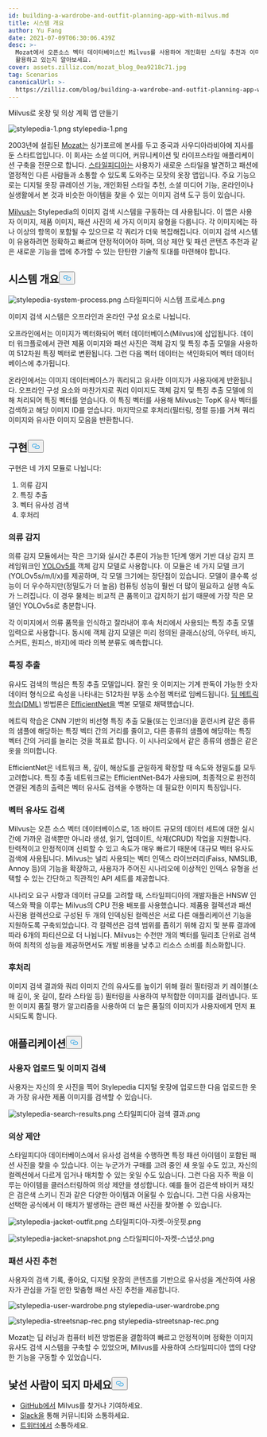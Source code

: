 ```yaml
---
id: building-a-wardrobe-and-outfit-planning-app-with-milvus.md
title: 시스템 개요
author: Yu Fang
date: 2021-07-09T06:30:06.439Z
desc: >-
  Mozat에서 오픈소스 벡터 데이터베이스인 Milvus를 사용하여 개인화된 스타일 추천과 이미지 검색 시스템을 제공하는 패션 앱에 어떻게
  활용하고 있는지 알아보세요.
cover: assets.zilliz.com/mozat_blog_0ea9218c71.jpg
tag: Scenarios
canonicalUrl: >-
  https://zilliz.com/blog/building-a-wardrobe-and-outfit-planning-app-with-milvus
---
```

<custom-h1>Milvus로 옷장 및 의상 계획 앱 만들기</custom-h1><p>
  
   <span class="img-wrapper"> <img translate="no" src="https://assets.zilliz.com/stylepedia_1_5f239a8d48.png" alt="stylepedia-1.png" class="doc-image" id="stylepedia-1.png" />
   </span> <span class="img-wrapper"> <span>stylepedia-1.png</span> </span></p>
<p>2003년에 설립된 <a href="http://www.mozat.com/home">Mozat는</a> 싱가포르에 본사를 두고 중국과 사우디아라비아에 지사를 둔 스타트업입니다. 이 회사는 소셜 미디어, 커뮤니케이션 및 라이프스타일 애플리케이션 구축을 전문으로 합니다. <a href="https://stylepedia.com/">스타일피디아는</a> 사용자가 새로운 스타일을 발견하고 패션에 열정적인 다른 사람들과 소통할 수 있도록 도와주는 모잣의 옷장 앱입니다. 주요 기능으로는 디지털 옷장 큐레이션 기능, 개인화된 스타일 추천, 소셜 미디어 기능, 온라인이나 실생활에서 본 것과 비슷한 아이템을 찾을 수 있는 이미지 검색 도구 등이 있습니다.</p>
<p><a href="https://milvus.io">Milvus는</a> Stylepedia의 이미지 검색 시스템을 구동하는 데 사용됩니다. 이 앱은 사용자 이미지, 제품 이미지, 패션 사진의 세 가지 이미지 유형을 다룹니다. 각 이미지에는 하나 이상의 항목이 포함될 수 있으므로 각 쿼리가 더욱 복잡해집니다. 이미지 검색 시스템이 유용하려면 정확하고 빠르며 안정적이어야 하며, 의상 제안 및 패션 콘텐츠 추천과 같은 새로운 기능을 앱에 추가할 수 있는 탄탄한 기술적 토대를 마련해야 합니다.</p>
<h2 id="System-overview" class="common-anchor-header">시스템 개요<button data-href="#System-overview" class="anchor-icon" translate="no">
      <svg translate="no"
        aria-hidden="true"
        focusable="false"
        height="20"
        version="1.1"
        viewBox="0 0 16 16"
        width="16"
      >
        <path
          fill="#0092E4"
          fill-rule="evenodd"
          d="M4 9h1v1H4c-1.5 0-3-1.69-3-3.5S2.55 3 4 3h4c1.45 0 3 1.69 3 3.5 0 1.41-.91 2.72-2 3.25V8.59c.58-.45 1-1.27 1-2.09C10 5.22 8.98 4 8 4H4c-.98 0-2 1.22-2 2.5S3 9 4 9zm9-3h-1v1h1c1 0 2 1.22 2 2.5S13.98 12 13 12H9c-.98 0-2-1.22-2-2.5 0-.83.42-1.64 1-2.09V6.25c-1.09.53-2 1.84-2 3.25C6 11.31 7.55 13 9 13h4c1.45 0 3-1.69 3-3.5S14.5 6 13 6z"
        ></path>
      </svg>
    </button></h2><p>
  
   <span class="img-wrapper"> <img translate="no" src="https://assets.zilliz.com/stylepedia_system_process_8e7e2ab3e4.png" alt="stylepedia-system-process.png" class="doc-image" id="stylepedia-system-process.png" />
   </span> <span class="img-wrapper"> <span>스타일피디아 시스템 프로세스.png</span> </span></p>
<p>이미지 검색 시스템은 오프라인과 온라인 구성 요소로 나뉩니다.</p>
<p>오프라인에서는 이미지가 벡터화되어 벡터 데이터베이스(Milvus)에 삽입됩니다. 데이터 워크플로에서 관련 제품 이미지와 패션 사진은 객체 감지 및 특징 추출 모델을 사용하여 512차원 특징 벡터로 변환됩니다. 그런 다음 벡터 데이터는 색인화되어 벡터 데이터베이스에 추가됩니다.</p>
<p>온라인에서는 이미지 데이터베이스가 쿼리되고 유사한 이미지가 사용자에게 반환됩니다. 오프라인 구성 요소와 마찬가지로 쿼리 이미지도 객체 감지 및 특징 추출 모델에 의해 처리되어 특징 벡터를 얻습니다. 이 특징 벡터를 사용해 Milvus는 TopK 유사 벡터를 검색하고 해당 이미지 ID를 얻습니다. 마지막으로 후처리(필터링, 정렬 등)를 거쳐 쿼리 이미지와 유사한 이미지 모음을 반환합니다.</p>
<h2 id="Implementation" class="common-anchor-header">구현<button data-href="#Implementation" class="anchor-icon" translate="no">
      <svg translate="no"
        aria-hidden="true"
        focusable="false"
        height="20"
        version="1.1"
        viewBox="0 0 16 16"
        width="16"
      >
        <path
          fill="#0092E4"
          fill-rule="evenodd"
          d="M4 9h1v1H4c-1.5 0-3-1.69-3-3.5S2.55 3 4 3h4c1.45 0 3 1.69 3 3.5 0 1.41-.91 2.72-2 3.25V8.59c.58-.45 1-1.27 1-2.09C10 5.22 8.98 4 8 4H4c-.98 0-2 1.22-2 2.5S3 9 4 9zm9-3h-1v1h1c1 0 2 1.22 2 2.5S13.98 12 13 12H9c-.98 0-2-1.22-2-2.5 0-.83.42-1.64 1-2.09V6.25c-1.09.53-2 1.84-2 3.25C6 11.31 7.55 13 9 13h4c1.45 0 3-1.69 3-3.5S14.5 6 13 6z"
        ></path>
      </svg>
    </button></h2><p>구현은 네 가지 모듈로 나뉩니다:</p>
<ol>
<li>의류 감지</li>
<li>특징 추출</li>
<li>벡터 유사성 검색</li>
<li>후처리</li>
</ol>
<h3 id="Garment-detection" class="common-anchor-header">의류 감지</h3><p>의류 감지 모듈에서는 작은 크기와 실시간 추론이 가능한 1단계 앵커 기반 대상 감지 프레임워크인 <a href="https://pytorch.org/hub/ultralytics_yolov5/">YOLOv5를</a> 객체 감지 모델로 사용합니다. 이 모듈은 네 가지 모델 크기(YOLOv5s/m/l/x)를 제공하며, 각 모델 크기에는 장단점이 있습니다. 모델이 클수록 성능이 더 우수하지만(정밀도가 더 높음) 컴퓨팅 성능이 훨씬 더 많이 필요하고 실행 속도가 느려집니다. 이 경우 물체는 비교적 큰 품목이고 감지하기 쉽기 때문에 가장 작은 모델인 YOLOv5s로 충분합니다.</p>
<p>각 이미지에서 의류 품목을 인식하고 잘라내어 후속 처리에서 사용되는 특징 추출 모델 입력으로 사용합니다. 동시에 객체 감지 모델은 미리 정의된 클래스(상의, 아우터, 바지, 스커트, 원피스, 바지)에 따라 의복 분류도 예측합니다.</p>
<h3 id="Feature-extraction" class="common-anchor-header">특징 추출</h3><p>유사도 검색의 핵심은 특징 추출 모델입니다. 잘린 옷 이미지는 기계 판독이 가능한 숫자 데이터 형식으로 속성을 나타내는 512차원 부동 소수점 벡터로 임베드됩니다. <a href="https://github.com/Joon-Park92/Survey_of_Deep_Metric_Learning">딥 메트릭 학습(DML)</a> 방법론은 <a href="https://arxiv.org/abs/1905.11946">EfficientNet을</a> 백본 모델로 채택했습니다.</p>
<p>메트릭 학습은 CNN 기반의 비선형 특징 추출 모듈(또는 인코더)을 훈련시켜 같은 종류의 샘플에 해당하는 특징 벡터 간의 거리를 줄이고, 다른 종류의 샘플에 해당하는 특징 벡터 간의 거리를 늘리는 것을 목표로 합니다. 이 시나리오에서 같은 종류의 샘플은 같은 옷을 의미합니다.</p>
<p>EfficientNet은 네트워크 폭, 깊이, 해상도를 균일하게 확장할 때 속도와 정밀도를 모두 고려합니다. 특징 추출 네트워크로는 EfficientNet-B4가 사용되며, 최종적으로 완전히 연결된 계층의 출력은 벡터 유사도 검색을 수행하는 데 필요한 이미지 특징입니다.</p>
<h3 id="Vector-similarity-search" class="common-anchor-header">벡터 유사도 검색</h3><p>Milvus는 오픈 소스 벡터 데이터베이스로, 1조 바이트 규모의 데이터 세트에 대한 실시간에 가까운 검색뿐만 아니라 생성, 읽기, 업데이트, 삭제(CRUD) 작업을 지원합니다. 탄력적이고 안정적이며 신뢰할 수 있고 속도가 매우 빠르기 때문에 대규모 벡터 유사도 검색에 사용됩니다. Milvus는 널리 사용되는 벡터 인덱스 라이브러리(Faiss, NMSLIB, Annoy 등)의 기능을 확장하고, 사용자가 주어진 시나리오에 이상적인 인덱스 유형을 선택할 수 있는 간단하고 직관적인 API 세트를 제공합니다.</p>
<p>시나리오 요구 사항과 데이터 규모를 고려할 때, 스타일피디아의 개발자들은 HNSW 인덱스와 짝을 이루는 Milvus의 CPU 전용 배포를 사용했습니다. 제품용 컬렉션과 패션 사진용 컬렉션으로 구성된 두 개의 인덱싱된 컬렉션은 서로 다른 애플리케이션 기능을 지원하도록 구축되었습니다. 각 컬렉션은 검색 범위를 좁히기 위해 감지 및 분류 결과에 따라 6개의 파티션으로 더 나뉩니다. Milvus는 수천만 개의 벡터를 밀리초 단위로 검색하여 최적의 성능을 제공하면서도 개발 비용을 낮추고 리소스 소비를 최소화합니다.</p>
<h3 id="Post-processing" class="common-anchor-header">후처리</h3><p>이미지 검색 결과와 쿼리 이미지 간의 유사도를 높이기 위해 컬러 필터링과 키 레이블(소매 길이, 옷 길이, 칼라 스타일 등) 필터링을 사용하여 부적합한 이미지를 걸러냅니다. 또한 이미지 품질 평가 알고리즘을 사용하여 더 높은 품질의 이미지가 사용자에게 먼저 표시되도록 합니다.</p>
<h2 id="Application" class="common-anchor-header">애플리케이션<button data-href="#Application" class="anchor-icon" translate="no">
      <svg translate="no"
        aria-hidden="true"
        focusable="false"
        height="20"
        version="1.1"
        viewBox="0 0 16 16"
        width="16"
      >
        <path
          fill="#0092E4"
          fill-rule="evenodd"
          d="M4 9h1v1H4c-1.5 0-3-1.69-3-3.5S2.55 3 4 3h4c1.45 0 3 1.69 3 3.5 0 1.41-.91 2.72-2 3.25V8.59c.58-.45 1-1.27 1-2.09C10 5.22 8.98 4 8 4H4c-.98 0-2 1.22-2 2.5S3 9 4 9zm9-3h-1v1h1c1 0 2 1.22 2 2.5S13.98 12 13 12H9c-.98 0-2-1.22-2-2.5 0-.83.42-1.64 1-2.09V6.25c-1.09.53-2 1.84-2 3.25C6 11.31 7.55 13 9 13h4c1.45 0 3-1.69 3-3.5S14.5 6 13 6z"
        ></path>
      </svg>
    </button></h2><h3 id="User-uploads-and-image-search" class="common-anchor-header">사용자 업로드 및 이미지 검색</h3><p>사용자는 자신의 옷 사진을 찍어 Stylepedia 디지털 옷장에 업로드한 다음 업로드한 옷과 가장 유사한 제품 이미지를 검색할 수 있습니다.</p>
<p>
  
   <span class="img-wrapper"> <img translate="no" src="https://assets.zilliz.com/stylepedia_search_results_0568e20dc0.png" alt="stylepedia-search-results.png" class="doc-image" id="stylepedia-search-results.png" />
   </span> <span class="img-wrapper"> <span>스타일피디아 검색 결과.png</span> </span></p>
<h3 id="Outfit-suggestions" class="common-anchor-header">의상 제안</h3><p>스타일피디아 데이터베이스에서 유사성 검색을 수행하면 특정 패션 아이템이 포함된 패션 사진을 찾을 수 있습니다. 이는 누군가가 구매를 고려 중인 새 옷일 수도 있고, 자신의 컬렉션에서 다르게 입거나 매치할 수 있는 옷일 수도 있습니다. 그런 다음 자주 짝을 이루는 아이템을 클러스터링하여 의상 제안을 생성합니다. 예를 들어 검은색 바이커 재킷은 검은색 스키니 진과 같은 다양한 아이템과 어울릴 수 있습니다. 그런 다음 사용자는 선택한 공식에서 이 매치가 발생하는 관련 패션 사진을 찾아볼 수 있습니다.</p>
<p>
  
   <span class="img-wrapper"> <img translate="no" src="https://assets.zilliz.com/stylepedia_jacket_outfit_e84914da9e.png" alt="stylepedia-jacket-outfit.png" class="doc-image" id="stylepedia-jacket-outfit.png" />
   </span> <span class="img-wrapper"> <span>스타일피디아-자켓-아웃핏.png</span> </span></p>
<p>
  
   <span class="img-wrapper"> <img translate="no" src="https://assets.zilliz.com/stylepedia_jacket_snapshot_25f53cc09b.png" alt="stylepedia-jacket-snapshot.png" class="doc-image" id="stylepedia-jacket-snapshot.png" />
   </span> <span class="img-wrapper"> <span>스타일피디아-자켓-스냅샷.png</span> </span></p>
<h3 id="Fashion-photograph-recommendations" class="common-anchor-header">패션 사진 추천</h3><p>사용자의 검색 기록, 좋아요, 디지털 옷장의 콘텐츠를 기반으로 유사성을 계산하여 사용자가 관심을 가질 만한 맞춤형 패션 사진 추천을 제공합니다.</p>
<p>
  
   <span class="img-wrapper"> <img translate="no" src="https://assets.zilliz.com/stylepedia_user_wardrobe_6770c856b9.png" alt="stylepedia-user-wardrobe.png" class="doc-image" id="stylepedia-user-wardrobe.png" />
   </span> <span class="img-wrapper"> <span>stylepedia-user-wardrobe.png</span> </span></p>
<p>
  
   <span class="img-wrapper"> <img translate="no" src="https://assets.zilliz.com/stylepedia_streetsnap_rec_901601a34d.png" alt="stylepedia-streetsnap-rec.png" class="doc-image" id="stylepedia-streetsnap-rec.png" />
   </span> <span class="img-wrapper"> <span>stylepedia-streetsnap-rec.png</span> </span></p>
<p>Mozat는 딥 러닝과 컴퓨터 비전 방법론을 결합하여 빠르고 안정적이며 정확한 이미지 유사도 검색 시스템을 구축할 수 있었으며, Milvus를 사용하여 스타일피디아 앱의 다양한 기능을 구동할 수 있었습니다.</p>
<h2 id="Dont-be-a-stranger" class="common-anchor-header">낯선 사람이 되지 마세요<button data-href="#Dont-be-a-stranger" class="anchor-icon" translate="no">
      <svg translate="no"
        aria-hidden="true"
        focusable="false"
        height="20"
        version="1.1"
        viewBox="0 0 16 16"
        width="16"
      >
        <path
          fill="#0092E4"
          fill-rule="evenodd"
          d="M4 9h1v1H4c-1.5 0-3-1.69-3-3.5S2.55 3 4 3h4c1.45 0 3 1.69 3 3.5 0 1.41-.91 2.72-2 3.25V8.59c.58-.45 1-1.27 1-2.09C10 5.22 8.98 4 8 4H4c-.98 0-2 1.22-2 2.5S3 9 4 9zm9-3h-1v1h1c1 0 2 1.22 2 2.5S13.98 12 13 12H9c-.98 0-2-1.22-2-2.5 0-.83.42-1.64 1-2.09V6.25c-1.09.53-2 1.84-2 3.25C6 11.31 7.55 13 9 13h4c1.45 0 3-1.69 3-3.5S14.5 6 13 6z"
        ></path>
      </svg>
    </button></h2><ul>
<li><a href="https://github.com/milvus-io/milvus/">GitHub에서</a> Milvus를 찾거나 기여하세요.</li>
<li><a href="https://join.slack.com/t/milvusio/shared_invite/zt-e0u4qu3k-bI2GDNys3ZqX1YCJ9OM~GQ">Slack을</a> 통해 커뮤니티와 소통하세요.</li>
<li><a href="https://twitter.com/milvusio">트위터에서</a> 소통하세요.</li>
</ul>
